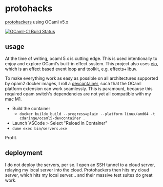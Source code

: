# protohacks

[protohackers]() using OCaml v5.x

[![OCaml-CI Build Status](https://img.shields.io/endpoint?url=https://ci.ocamllabs.io/badge/cdaringe/protohacks/main&logo=ocaml)](https://ci.ocamllabs.io/github/cdaringe/protohacks)

## usage

At the time of writing, ocaml 5.x is cutting edge. This is used intentionally
to enjoy and explore OCaml's built-in effect system. This project also uses [eio](https://github.com/ocaml-multicore/eio), which is an effect based event loop and toolkit, e.g. effects+libuv.

To make everything work as easy as possible on all architectures supported by opam2 docker images, I roll a [devcontainer](https://code.visualstudio.com/docs/remote/create-dev-container), such that the OCaml platform extension can work seamlessly.
This is paramount, because this required opam switch's dependencies are not yet all compatible with my mac M1.

- Build the container
  - `docker buildx build --progress=plain --platform linux/amd64 -t cdaringe/ocaml5-devcontainer .`
- Launch VSCode > Select "Reload in Container"
- `dune exec bin/servers.exe`

Profit.

## deployment

I do not deploy the servers, per se. I open an SSH tunnel to a cloud server, relaying my local server into the cloud. Protohackers then hits my cloud server, which hits my local server... and their massive test suites do great work.


